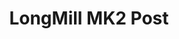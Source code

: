 ---
title: LongMill MK2 Post
menu_order: 4
post_status: draft
post_excerpt: Resources and documentation for the LongMill MK2 CNC. You will find info about routers, software, assembly, end mills - everything you need to get started.
post_date: 2024-07-18 18:14:53
taxonomy:
    knowledgebase_cat: lmk2-handbook
    knowledgebase_tag:
        - mk2
        - mk2-5
custom_fields:
    KBName: LongMill MK2
    basepress_post_icon: 10
skip_file: no
featured_image: _images/Block-touch-plate-dims.jpg
---